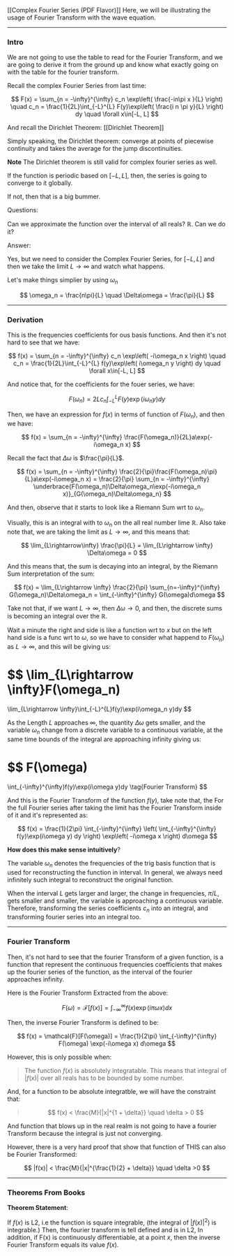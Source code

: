[[Complex Fourier Series (PDF Flavor)]]
Here, we will be illustrating the usage of Fourier Transform with the wave equation. 

---
### **Intro**

We are not going to use the table to read for the Fourier Transform, and we are going to derive it from the ground up and know what exactly going on with the table for the fourier transform. 

Recall the complex Fourier Series from last time: 

$$
F(x) = \sum_{n = -\infty}^{\infty}
    c_n \exp\left(
        \frac{-in\pi x }{L}
    \right)
    \quad 
c_n = \frac{1}{2L}\int_{-L}^{L} 
    F(y)\exp\left(
        \frac{i n \pi y}{L}
    \right)
dy \quad \forall x\in[-L, L]
$$

And recall the Dirichlet Theorem: [[Dirichlet Theorem]]

Simply speaking, the Dirichlet theorem: converge at points of piecewise continuity and takes the average for the jump discontinuities. 

**Note** The Dirichlet theorem is still valid for complex fourier series as well. 

If the function is periodic based on $[-L, L]$, then, the series is going to converge to it globally. 

If not, then that is a big bummer. 

Questions: 

Can we approximate the function over the interval of all reals? $\mathbb{R}$. Can we do it? 

Answer: 

Yes, but we need to consider the Complex Fourier Series, for $[-L, L]$ and then we take the limit $L\rightarrow \infty$ and watch what happens. 

Let's make things simplier by using $\omega_n$

$$
\omega_n = \frac{n\pi}{L} \quad \Delta\omega = \frac{\pi}{L}
$$

---
### **Derivation**

This is the frequencies coefficients for ous basis functions. And then it's not hard to see that we have: 



$$
f(x) = \sum_{n = -\infty}^{\infty}
    c_n \exp\left(
       -i\omega_n x
    \right)
    \quad 
c_n = \frac{1}{2L}\int_{-L}^{L} 
    f(y)\exp\left(
        i\omega_n y
    \right)
dy \quad \forall x\in[-L, L]
$$


And notice that, for the coefficients for the fouer series, we have: 

$$
F(\omega_n) = 2Lc_n
\int_{-L}^{L} 
    F(y)\exp\left(
        i\omega_n y
    \right)
dy
$$

Then, we have an expression for $f(x)$ in terms of function of $F(\omega_n)$, and then we have: 

$$
f(x) = \sum_{n = -\infty}^{\infty}
    \frac{F(\omega_n)}{2L}a\exp(-i\omega_n x)
$$

Recall the fact that $\Delta\omega$ is $\frac{\pi}{L}$. 

$$
f(x) = \sum_{n = -\infty}^{\infty}
    \frac{2}{\pi}\frac{F(\omega_n)\pi}{L}a\exp(-i\omega_n x)
    =
    \frac{2}{\pi}
    \sum_{n = -\infty}^{\infty}
    \underbrace{F(\omega_n)\Delta\omega_n\exp(-i\omega_n x)}_{G(\omega_n)\Delta\omega_n}
$$

And then, observe that it starts to look like a Riemann Sum wrt to $\omega_n$. 

Visually, this is an integral with to $\omega_n$ on the all real number lime $\mathbb{R}$. Also take note that, we are taking the limit as $L \rightarrow \infty$, and this means that: 

$$
\lim_{L\rightarrow\infty} \frac{\pi}{L} = \lim_{L\rightarrow \infty} \Delta\omega = 0
$$

And this means that, the sum is decaying into an integral, by the Riemann Sum interpretation of the sum: 

$$
f(x) = 
\lim_{L\rightarrow \infty} \frac{2}{\pi} \sum_{n=-\infty}^{\infty}
    G(\omega_n)\Delta\omega_n = \int_{-\infty}^{\infty} G(\omega)d\omega
$$

Take not that, if we want $L\rightarrow \infty$, then $\Delta\omega \rightarrow 0$, and then, the discrete sums is becoming an integral over the $\mathbb{R}$. 

Wait a minute the right and side is like a function wrt to $x$ but on the left hand side is a func wrt to $\omega$, so we have to consider what happend to $F(\omega_n)$ as $L \rightarrow \infty$, and this will be giving us: 

$$
\lim_{L\rightarrow \infty}F(\omega_n) 
= 
\lim_{L\rightarrow \infty}\int_{-L}^{L}f(y)\exp(i\omega_n y)dy
$$

As the Length $L$ approaches $\infty$, the quantity $\Delta\omega$ gets smaller, and the variable $\omega_n$ change from a discrete variable to a continuous variable, at the same time bounds of the integral are approaching infinity giving us:  

$$
F(\omega) 
= 
\int_{-\infty}^{\infty}f(y)\exp(i\omega y)dy
\tag{Fourier Transform}
$$

And this is the Fourier Transform of the function $f(y)$, take note that, the For the full Fourier series after taking the limit has the Fourier Transform inside of it and it's represented as: 

$$
f(x) = \frac{1}{2\pi}
\int_{-\infty}^{\infty} 
    \left(
        \int_{-\infty}^{\infty} 
            f(y)\exp(i\omega y)
        dy
    \right)
    \exp\left(
        -i\omega x
    \right)
d\omega
$$

**How does this make sense intuitively**? 

The variable $\omega_n$ denotes the frequencies of the trig basis function that is used for reconstructing the function in interval. In general, we always need infinitely such integral to reconstruct the original function. 

When the interval $L$ gets larger and larger, the change in frequencies, $\pi/L$, gets smaller and smaller, the variable is approaching a continuous variable. Therefore, transforming the series coefficients $c_n$ into an integral, and transforming fourier series into an integral too. 

---
### **Fourier Transform**

Then, it's not hard to see that the fourier Transform of a given function, is a function that represent the continuous frequencies coefficients that makes up the fourier series of the function, as the interval of the fourier approaches infinity. 

Here is the Fourier Transform Extracted from the above: 

$$
F(\omega) = \mathcal{F}[f(x)] = 
\int_{-\infty}^{\infty} 
    f(x)\exp(i\pi \omega x)
dx
$$

Then, the inverse Fourier Transform is defined to be: 

$$
f(x) = \mathcal{F}[F(\omega)] = \frac{1}{2\pi}
\int_{-\infty}^{\infty} 
    F(\omega) \exp(-i\omega x)
d\omega
$$

However, this is only possible when: 

> The function $f(x)$ is absolutely integratable. This means that integral of $|f(x)|$ over all reals has to be bounded by some number. 

And, for a function to be absolute integratble, we will have the constraint that: 

> $$
> f(x) < \frac{M}{|x|^{1 + \delta}} \quad \delta > 0
> $$

And function that blows up in the real realm is not going to have a fourier Transform because the integral is just not converging. 

However, there is a very hard proof that show that function of THIS can also be Fourier Transformed: 

$$
|f(x)| < \frac{M}{|x|^{\frac{1}{2} + \delta}} \quad \delta >0
$$

---
### **Theorems From Books**

**Theorem Statement**: 

If $f(x)$ is L2, i.e the function is square integrable, (the integral of $|f(x)|^2$) is integrable.) Then, the fourier transform is tell defined and is in L2, In addition, if F(x) is continuously differentiable, at a point $x$, then the inverse Fourier Transform equals its value $f(x)$. 
